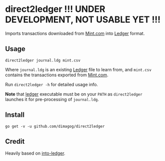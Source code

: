 # direct2ledger !!! UNDER DEVELOPMENT, NOT USABLE YET !!!

Imports transactions downloaded from [Mint.com](mint.com) into [Ledger](http://ledger-cli.org/) format.

## Usage

`direct2ledger journal.ldg mint.csv`

Where `journal.ldg` is an existing [Ledger](http://ledger-cli.org/) file to learn from, and `mint.csv` contains the transactions exported from [Mint.com](mint.com).

Run `direct2ledger -h` for detailed usage info.

**Note** that [ledger](http://ledger-cli.org/) executable must be on your `PATH` as `direct2ledger` launches it for pre-processing of `journal.ldg`.

## Install

`go get -v -u github.com/dimagog/direct2ledger`

## Credit
Heavily based on [into-ledger](github.com/manishrjain/into-ledger).
